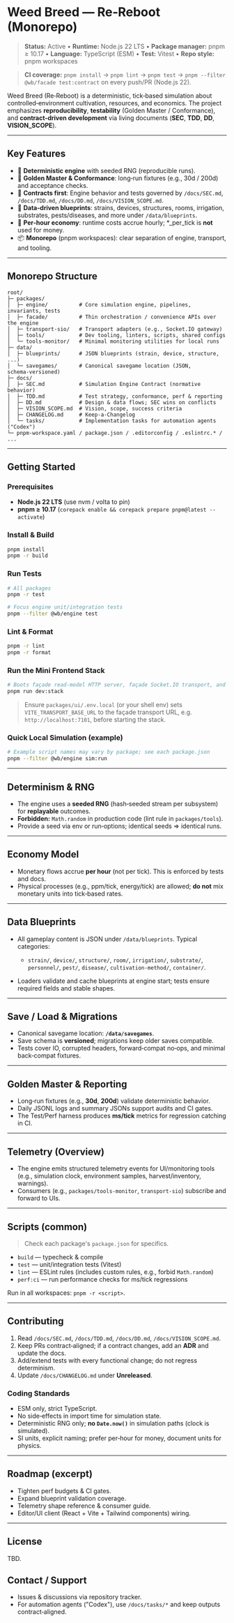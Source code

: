 # Weed Breed — Re‑Reboot (Monorepo)

> **Status:** Active • **Runtime:** Node.js 22 LTS • **Package manager:** pnpm ≥ 10.17 • **Language:** TypeScript (ESM) • **Test:** Vitest • **Repo style:** pnpm workspaces

> **CI coverage:** `pnpm install` → `pnpm lint` → `pnpm test` → `pnpm --filter @wb/facade test:contract` on every push/PR (Node.js 22).

Weed Breed (Re‑Reboot) is a deterministic, tick‑based simulation about controlled‑environment cultivation, resources, and economics. The project emphasizes **reproducibility**, **testability** (Golden Master / Conformance), and **contract‑driven development** via living documents (**SEC**, **TDD**, **DD**, **VISION_SCOPE**).

---

## Key Features

* 🔁 **Deterministic engine** with seeded RNG (reproducible runs).
* 🧪 **Golden Master & Conformance**: long‑run fixtures (e.g., 30d / 200d) and acceptance checks.
* 🧱 **Contracts first**: Engine behavior and tests governed by `/docs/SEC.md`, `/docs/TDD.md`, `/docs/DD.md`, `/docs/VISION_SCOPE.md`.
* 🧩 **Data‑driven blueprints**: strains, devices, structures, rooms, irrigation, substrates, pests/diseases, and more under `/data/blueprints`.
* 💸 **Per‑hour economy**: runtime costs accrue hourly; *_per_tick is **not** used for money.
* 📦 **Monorepo** (pnpm workspaces): clear separation of engine, transport, and tooling.

---

## Monorepo Structure

```
root/
├─ packages/
│  ├─ engine/          # Core simulation engine, pipelines, invariants, tests
│  ├─ facade/          # Thin orchestration / convenience APIs over the engine
│  ├─ transport-sio/   # Transport adapters (e.g., Socket.IO gateway)
│  ├─ tools/           # Dev tooling, linters, scripts, shared configs
│  └─ tools-monitor/   # Minimal monitoring utilities for local runs
├─ data/
│  ├─ blueprints/      # JSON blueprints (strain, device, structure, ...)
│  └─ savegames/       # Canonical savegame location (JSON, schema‑versioned)
├─ docs/
│  ├─ SEC.md           # Simulation Engine Contract (normative behavior)
│  ├─ TDD.md           # Test strategy, conformance, perf & reporting
│  ├─ DD.md            # Design & data flows; SEC wins on conflicts
│  ├─ VISION_SCOPE.md  # Vision, scope, success criteria
│  ├─ CHANGELOG.md     # Keep‑a‑Changelog
│  └─ tasks/           # Implementation tasks for automation agents ("Codex")
└─ pnpm‑workspace.yaml / package.json / .editorconfig / .eslintrc.* / ...
```

---

## Getting Started

### Prerequisites

* **Node.js 22 LTS** (use nvm / volta to pin)
* **pnpm ≥ 10.17** (`corepack enable && corepack prepare pnpm@latest --activate`)

### Install & Build

```sh
pnpm install
pnpm -r build
```

### Run Tests

```sh
# All packages
pnpm -r test

# Focus engine unit/integration tests
pnpm --filter @wb/engine test
```

### Lint & Format

```sh
pnpm -r lint
pnpm -r format
```

### Run the Mini Frontend Stack

```sh
# Boots façade read-model HTTP server, façade Socket.IO transport, and the Vite UI dev server
pnpm run dev:stack
```

> Ensure `packages/ui/.env.local` (or your shell env) sets
> `VITE_TRANSPORT_BASE_URL` to the façade transport URL, e.g.
> `http://localhost:7101`, before starting the stack.

### Quick Local Simulation (example)

```sh
# Example script names may vary by package; see each package.json
pnpm --filter @wb/engine sim:run
```

---

## Determinism & RNG

* The engine uses a **seeded RNG** (hash‑seeded stream per subsystem) for **replayable** outcomes.
* **Forbidden:** `Math.random` in production code (lint rule in `packages/tools`).
* Provide a seed via env or run‑options; identical seeds ⇒ identical runs.

---

## Economy Model

* Monetary flows accrue **per hour** (not per tick). This is enforced by tests and docs.
* Physical processes (e.g., ppm/tick, energy/tick) are allowed; **do not** mix monetary units into tick‑based rates.

---

## Data Blueprints

* All gameplay content is JSON under `/data/blueprints`. Typical categories:

  * `strain/`, `device/`, `structure/`, `room/`, `irrigation/`, `substrate/`, `personnel/`, `pest/`, `disease/`, `cultivation-method/`, `container/`.
* Loaders validate and cache blueprints at engine start; tests ensure required fields and stable shapes.

---

## Save / Load & Migrations

* Canonical savegame location: **`/data/savegames`**.
* Save schema is **versioned**; migrations keep older saves compatible.
* Tests cover IO, corrupted headers, forward‑compat no‑ops, and minimal back‑compat fixtures.

---

## Golden Master & Reporting

* Long‑run fixtures (e.g., **30d**, **200d**) validate deterministic behavior.
* Daily JSONL logs and summary JSONs support audits and CI gates.
* The Test/Perf harness produces **ms/tick** metrics for regression catching in CI.

---

## Telemetry (Overview)

* The engine emits structured telemetry events for UI/monitoring tools (e.g., simulation clock, environment samples, harvest/inventory, warnings).
* Consumers (e.g., `packages/tools-monitor`, `transport-sio`) subscribe and forward to UIs.

---

## Scripts (common)

> Check each package's `package.json` for specifics.

* `build` — typecheck & compile
* `test` — unit/integration tests (Vitest)
* `lint` — ESLint rules (includes custom rules, e.g., forbid `Math.random`)
* `perf:ci` — run performance checks for ms/tick regressions

Run in all workspaces: `pnpm -r <script>`.

---

## Contributing

1. Read `/docs/SEC.md`, `/docs/TDD.md`, `/docs/DD.md`, `/docs/VISION_SCOPE.md`.
2. Keep PRs contract‑aligned; if a contract changes, add an **ADR** and update the docs.
3. Add/extend tests with every functional change; do not regress determinism.
4. Update `/docs/CHANGELOG.md` under **Unreleased**.

### Coding Standards

* ESM only, strict TypeScript.
* No side‑effects in import time for simulation state.
* Deterministic RNG only; **no `Date.now()`** in simulation paths (clock is simulated).
* SI units, explicit naming; prefer per‑hour for money, document units for physics.

---

## Roadmap (excerpt)

* Tighten perf budgets & CI gates.
* Expand blueprint validation coverage.
* Telemetry shape reference & consumer guide.
* Editor/UI client (React + Vite + Tailwind components) wiring.

---

## License

TBD.

## Contact / Support

* Issues & discussions via repository tracker.
* For automation agents ("Codex"), use `/docs/tasks/*` and keep outputs contract‑aligned.
